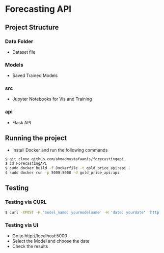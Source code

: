 # Forecasting API


## Project Structure
### Data Folder
- Dataset file
### Models
- Saved Trained Models
### src
- Jupyter Notebooks for Vis and Training
### api
- Flask API

## Running the project
- Install Docker and run the following commands
```bash
$ git clone github.com/ahmadmustafaanis/forecastingapi
$ cd ForecastingAPI
$ sudo docker build -f Dockerfile -t gold_price_api:api .
$ sudo docker run -p 5000:5000 -d gold_price_api:api
```

## Testing
### Testing via CURL
```bash
$ curl -XPOST -H 'model_name: yourmodelname' -H 'date: yourdate' 'http://localhost:5000/predict'
```
### Testing via UI
- Go to http://localhost:5000
- Select the Model and choose the date
- Check the results